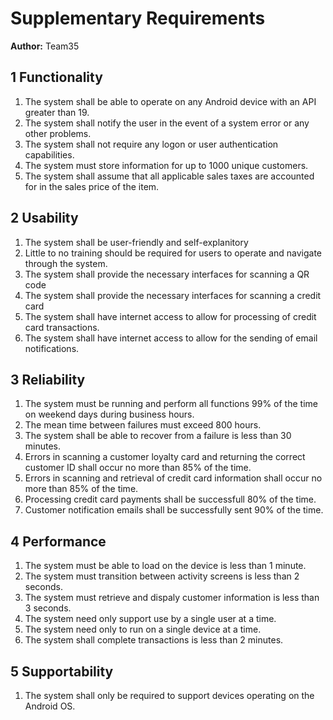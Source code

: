 # Supplementary Requirements
**Author:** Team35

## 1 Functionality
1. The system shall be able to operate on any Android device with an API greater than 19.
2. The system shall notify the user in the event of a system error or any other problems.
3. The system shall not require any logon or user authentication capabilities.
4. The system must store information for up to 1000 unique customers.
5. The system shall assume that all applicable sales taxes are accounted for in the sales price of the item.

## 2 Usability
1. The system shall be user-friendly and self-explanitory
2. Little to no training should be required for users to operate and navigate through the system.
3. The system shall provide the necessary interfaces for scanning a QR code
4. The system shall provide the necessary interfaces for scanning a credit card
5. The system shall have internet access to allow for processing of credit card transactions.
6. The system shall have internet access to allow for the sending of email notifications.

## 3 Reliability
1. The system must be running and perform all functions 99% of the time on weekend days during business hours.
2. The mean time between failures must exceed 800 hours.
3. The system shall be able to recover from a failure is less than 30 minutes.
4. Errors in scanning a customer loyalty card and returning the correct customer ID shall occur no more than 85% of the time.
5. Errors in scanning and retrieval of credit card information shall occur no more than 85% of the time. 
6. Processing credit card payments shall be successfull 80% of the time.
7. Customer notification emails shall be successfully sent 90% of the time.

## 4 Performance
1. The system must be able to load on the device is less than 1 minute.
2. The system must transition between activity screens is less than 2 seconds.
3. The system must retrieve and dispaly customer information is less than 3 seconds.
4. The system need only support use by a single user at a time.
5. The system need only to run on a single device at a time.
6. The system shall complete transactions is less than 2 minutes.

## 5 Supportability
1. The system shall only be required to support devices operating on the Android OS.

